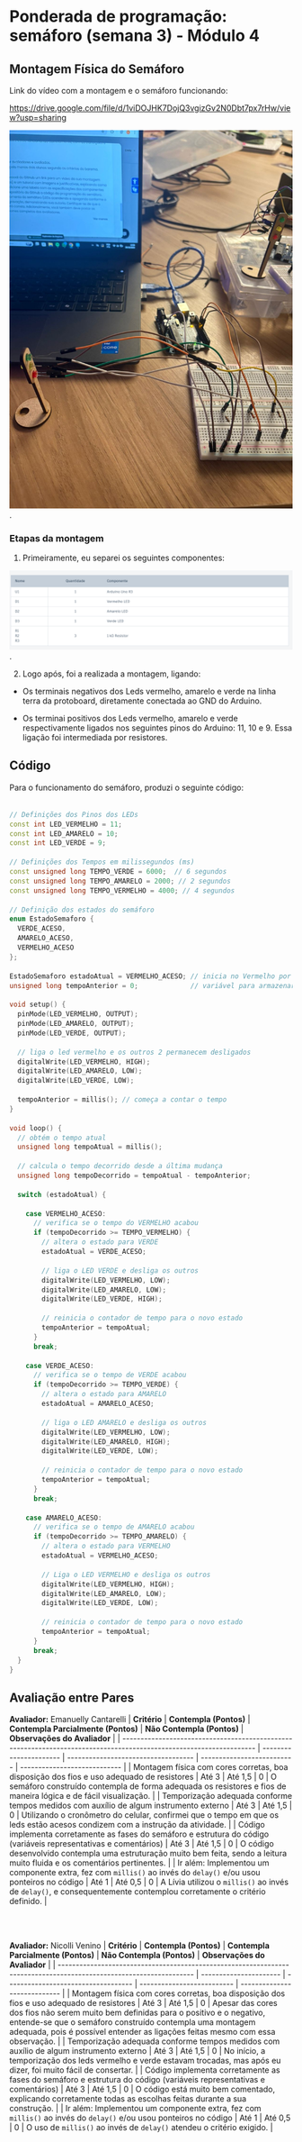 # Ponderada de programação: semáforo (semana 3) - Módulo 4

## Montagem Física do Semáforo

Link do vídeo com a montagem e o semáforo funcionando:

https://drive.google.com/file/d/1viDOJHK7DojQ3vgizGv2N0Dbt7px7rHw/view?usp=sharing

<div align="center"><img src="semáforo.jpg" alt="semáforo"></div>. 

### Etapas da montagem

1. Primeiramente, eu separei os seguintes componentes:

<div align="center"><img src="componentes.png" alt="componentes"></div>. 

2. Logo após, foi a realizada a montagem, ligando:

- Os terminais negativos dos Leds vermelho, amarelo e verde na linha terra da protoboard, diretamente conectada ao GND do Arduino.

- Os terminai positivos dos Leds vermelho, amarelo e verde respectivamente ligados nos seguintes pinos do Arduino: 11, 10 e 9. Essa ligação foi intermediada por resistores.

## Código 

Para o funcionamento do semáforo, produzi o seguinte código:

``` cpp

// Definições dos Pinos dos LEDs 
const int LED_VERMELHO = 11;
const int LED_AMARELO = 10;
const int LED_VERDE = 9;

// Definições dos Tempos em milissegundos (ms)
const unsigned long TEMPO_VERDE = 6000;  // 6 segundos
const unsigned long TEMPO_AMARELO = 2000; // 2 segundos
const unsigned long TEMPO_VERMELHO = 4000; // 4 segundos

// Definição dos estados do semáforo
enum EstadoSemaforo {
  VERDE_ACESO,
  AMARELO_ACESO,
  VERMELHO_ACESO
};

EstadoSemaforo estadoAtual = VERMELHO_ACESO; // inicia no Vermelho por segurança
unsigned long tempoAnterior = 0;             // variável para armazenar o último momento da troca de estado

void setup() {
  pinMode(LED_VERMELHO, OUTPUT);
  pinMode(LED_AMARELO, OUTPUT);
  pinMode(LED_VERDE, OUTPUT);

  // liga o led vermelho e os outros 2 permanecem desligados
  digitalWrite(LED_VERMELHO, HIGH);
  digitalWrite(LED_AMARELO, LOW);
  digitalWrite(LED_VERDE, LOW);
  
  tempoAnterior = millis(); // começa a contar o tempo
}

void loop() {
  // obtém o tempo atual
  unsigned long tempoAtual = millis();
  
  // calcula o tempo decorrido desde a última mudança
  unsigned long tempoDecorrido = tempoAtual - tempoAnterior;

  switch (estadoAtual) {
    
    case VERMELHO_ACESO:
      // verifica se o tempo do VERMELHO acabou
      if (tempoDecorrido >= TEMPO_VERMELHO) {
        // altera o estado para VERDE
        estadoAtual = VERDE_ACESO;
        
        // liga o LED VERDE e desliga os outros 
        digitalWrite(LED_VERMELHO, LOW);
        digitalWrite(LED_AMARELO, LOW);
        digitalWrite(LED_VERDE, HIGH);
        
        // reinicia o contador de tempo para o novo estado
        tempoAnterior = tempoAtual;
      }
      break;

    case VERDE_ACESO:
      // verifica se o tempo de VERDE acabou
      if (tempoDecorrido >= TEMPO_VERDE) {
        // altera o estado para AMARELO
        estadoAtual = AMARELO_ACESO;
        
        // liga o LED AMARELO e desliga os outros
        digitalWrite(LED_VERMELHO, LOW);
        digitalWrite(LED_AMARELO, HIGH);
        digitalWrite(LED_VERDE, LOW);
        
        // reinicia o contador de tempo para o novo estado
        tempoAnterior = tempoAtual;
      }
      break;

    case AMARELO_ACESO:
      // verifica se o tempo de AMARELO acabou
      if (tempoDecorrido >= TEMPO_AMARELO) {
        // altera o estado para VERMELHO
        estadoAtual = VERMELHO_ACESO;
        
        // Liga o LED VERMELHO e desliga os outros
        digitalWrite(LED_VERMELHO, HIGH);
        digitalWrite(LED_AMARELO, LOW);
        digitalWrite(LED_VERDE, LOW);
        
        // reinicia o contador de tempo para o novo estado
        tempoAnterior = tempoAtual;
      }
      break;
  }
}

```

## Avaliação entre Pares

**Avaliador:** Emanuelly Cantarelli
| **Critério**                                                                                                        | **Contempla (Pontos)** | **Contempla Parcialmente (Pontos)** | **Não Contempla (Pontos)** | **Observações do Avaliador** |
| ------------------------------------------------------------------------------------------------------------------- | ---------------------- | ----------------------------------- | -------------------------- | ---------------------------- |
| Montagem física com cores corretas, boa disposição dos fios e uso adequado de resistores                            | Até 3                  | Até 1,5                             | 0                          |     O semáforo construído contempla de forma adequada os resistores e fios de maneira lógica e de fácil visualização.                         |
| Temporização adequada conforme tempos medidos com auxílio de algum instrumento externo                              | Até 3                  | Até 1,5                             | 0                          |   Utilizando o cronômetro do celular, confirmei que o tempo em que os leds estão acesos condizem com a instrução da atividade.                           |
| Código implementa corretamente as fases do semáforo e estrutura do código (variáveis representativas e comentários) | Até 3                  | Até 1,5                             | 0                          |        O código desenvolvido contempla uma estruturação muito bem feita, sendo a leitura muito fluida e os comentários pertinentes.                      |
| Ir além: Implementou um componente extra, fez com `millis()` ao invés do `delay()` e/ou usou ponteiros no código    | Até 1                  | Até 0,5                             | 0                          |     A Lívia utilizou o `millis()` ao invés de `delay()`, e consequentemente contemplou corretamente o critério definido.                         |


<br> <br>

**Avaliador:** Nicolli Venino
| **Critério**                                                                                                        | **Contempla (Pontos)** | **Contempla Parcialmente (Pontos)** | **Não Contempla (Pontos)** | **Observações do Avaliador** |
| ------------------------------------------------------------------------------------------------------------------- | ---------------------- | ----------------------------------- | -------------------------- | ---------------------------- |
| Montagem física com cores corretas, boa disposição dos fios e uso adequado de resistores                            | Até 3                  | Até 1,5                             | 0                          |    Apesar das cores dos fios não serem muito bem definidas para o positivo e o negativo, entende-se que o semáforo construído contempla uma montagem adequada, pois é possível entender as ligações feitas mesmo com essa observação.                          |
| Temporização adequada conforme tempos medidos com auxílio de algum instrumento externo                              | Até 3                  | Até 1,5                             | 0                          |     No início, a temporização dos leds vermelho e verde estavam trocadas, mas após eu dizer, foi muito fácil de consertar.           |
| Código implementa corretamente as fases do semáforo e estrutura do código (variáveis representativas e comentários) | Até 3                  | Até 1,5                             | 0                          |    O código está muito bem comentado, explicando corretamente todas as escolhas feitas durante a sua construção.                          |
| Ir além: Implementou um componente extra, fez com `millis()` ao invés do `delay()` e/ou usou ponteiros no código    | Até 1                  | Até 0,5                             | 0                          |     O uso de `millis()` ao invés de `delay()` atendeu o critério exigido.                         |
